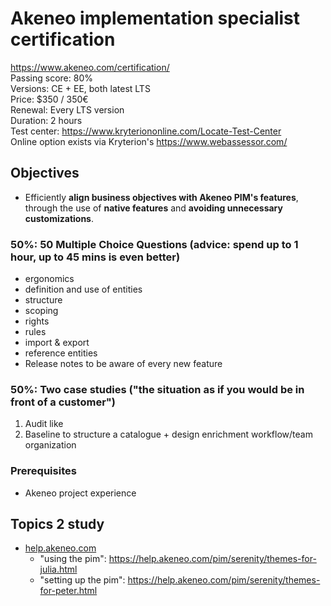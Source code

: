 # Akeneo implementation specialist certification

https://www.akeneo.com/certification/   
Passing score: 80%   
Versions: CE + EE, both latest LTS   
Price: $350 / 350€  
Renewal: Every LTS version  
Duration: 2 hours  
Test center: https://www.kryteriononline.com/Locate-Test-Center  
Online option exists via Kryterion's https://www.webassessor.com/


## Objectives

- Efficiently **align business objectives with Akeneo PIM's features**, through the use of **native features** and **avoiding unnecessary customizations**.

### 50%: 50 Multiple Choice Questions (advice: spend up to 1 hour, up to 45 mins is even better)

- ergonomics
- definition and use of entities
- structure
- scoping
- rights
- rules
- import & export
- reference entities
- Release notes to be aware of every new feature

### 50%: Two case studies ("the situation as if you would be in front of a customer")

1. Audit like
2. Baseline to structure a catalogue + design enrichment workflow/team organization


### Prerequisites

- Akeneo project experience

## Topics 2 study

- [help.akeneo.com](https://help.akeneo.com/)
  - "using the pim": https://help.akeneo.com/pim/serenity/themes-for-julia.html
  - "setting up the pim": https://help.akeneo.com/pim/serenity/themes-for-peter.html

